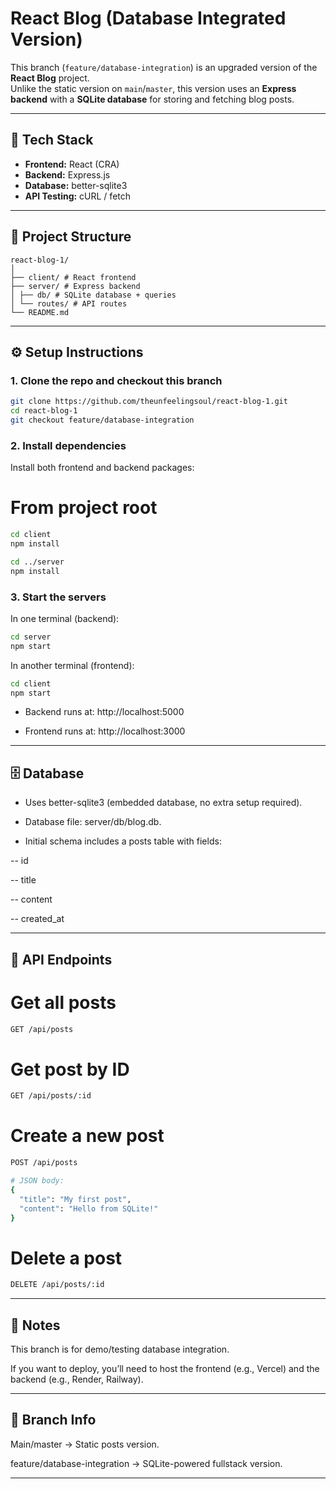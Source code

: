 # React Blog (Database Integrated Version)

This branch (`feature/database-integration`) is an upgraded version of the **React Blog** project.  
Unlike the static version on `main`/`master`, this version uses an **Express backend** with a **SQLite database** for storing and fetching blog posts.

---

## 🚀 Tech Stack

- **Frontend:** React (CRA)
- **Backend:** Express.js
- **Database:** better-sqlite3
- **API Testing:** cURL / fetch

---

## 📂 Project Structure

```
react-blog-1/
│
├── client/ # React frontend
├── server/ # Express backend
│ ├── db/ # SQLite database + queries
│ └── routes/ # API routes
└── README.md
```

---

## ⚙️ Setup Instructions

### 1. Clone the repo and checkout this branch

```bash
git clone https://github.com/theunfeelingsoul/react-blog-1.git
cd react-blog-1
git checkout feature/database-integration

```

### 2. Install dependencies

Install both frontend and backend packages:

# From project root

```bash
cd client
npm install

cd ../server
npm install
```

### 3. Start the servers

In one terminal (backend):

```bash
cd server
npm start
```

In another terminal (frontend):

```bash
cd client
npm start
```

- Backend runs at: http://localhost:5000

- Frontend runs at: http://localhost:3000

---

## 🗄️ Database

- Uses better-sqlite3 (embedded database, no extra setup required).

- Database file: server/db/blog.db.

- Initial schema includes a posts table with fields:

-- id

-- title

-- content

-- created_at

---

## 📡 API Endpoints

# Get all posts

```bash
GET /api/posts
```

# Get post by ID

```bash
GET /api/posts/:id
```

# Create a new post

```bash
POST /api/posts

# JSON body:
{
  "title": "My first post",
  "content": "Hello from SQLite!"
}
```

# Delete a post

```bash
DELETE /api/posts/:id
```

---

## 📝 Notes

This branch is for demo/testing database integration.

If you want to deploy, you’ll need to host the frontend (e.g., Vercel) and the backend (e.g., Render, Railway).

---

## 📌 Branch Info

Main/master → Static posts version.

feature/database-integration → SQLite-powered fullstack version.

---
